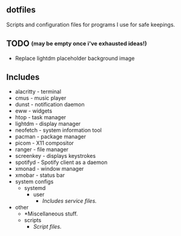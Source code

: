 ## dotfiles
 Scripts and configuration files for programs I use for safe keepings.

## TODO <sub><sup>(may be empty once i've exhausted ideas!)</sup></sub>

- Replace lightdm placeholder background image

## Includes

- alacritty - terminal
- cmus - music player
- dunst - notification daemon
- eww - widgets
- htop - task manager
- lightdm - display manager 
- neofetch - system information tool
- pacman - package manager
- picom - X11 compositor
- ranger - file manager 
- screenkey - displays keystrokes
- spotifyd - Spotify client as a daemon
- xmonad - window manager
- xmobar - status bar
- system configs
    - systemd
        - user
            - *Includes service files.*
- other
    - *Miscellaneous stuff.
    - scripts 
        - *Script files.*

